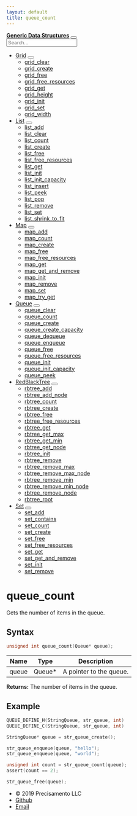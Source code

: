 ```yaml
---
layout: default
title: queue_count
---
```

<div class="row">
<div class="col-md-3 side-nav text-light">
<nav class="navbar-dark">
<div class="d-inline-flex justify-content-between justify-content-md-center align-items-center w-100 py-2">
<b><a href="{{site.url}}/">Generic Data Structures</a></b>
<button class="side-nav-button" type="button" data-toggle="collapse" data-target="#sidenav-container">
<span class="side-nav-button-image"></span>
</button>
</div>
<div class="collapse" id="sidenav-container">
<div class="d-flex justify-content-center">
<input class="form - control" type="text" name="search" id="search" placeholder="Search..." aria-label="Search">
</div>
<ul id="search-results" style="display: hidden;"></ul>
<ul id="nav-items">
<li>
<a href="{{site.url}}/grid">Grid</a>
<button class="nav-dropdown"></button>
<ul class="nav-dropdown-container">
<li>
<a href="{{site.url}}/grid/grid-clear">grid_clear</a>
</li>
<li>
<a href="{{site.url}}/grid/grid-create">grid_create</a>
</li>
<li>
<a href="{{site.url}}/grid/grid-free">grid_free</a>
</li>
<li>
<a href="{{site.url}}/grid/grid-free-resources">grid_free_resources</a>
</li>
<li>
<a href="{{site.url}}/grid/grid-get">grid_get</a>
</li>
<li>
<a href="{{site.url}}/grid/grid-height">grid_height</a>
</li>
<li>
<a href="{{site.url}}/grid/grid-init">grid_init</a>
</li>
<li>
<a href="{{site.url}}/grid/grid-set">grid_set</a>
</li>
<li>
<a href="{{site.url}}/grid/grid-width">grid_width</a>
</li>
</ul>
</li>
<li>
<a href="{{site.url}}/list">List</a>
<button class="nav-dropdown"></button>
<ul class="nav-dropdown-container">
<li>
<a href="{{site.url}}/list/list-add">list_add</a>
</li>
<li>
<a href="{{site.url}}/list/list-clear">list_clear</a>
</li>
<li>
<a href="{{site.url}}/list/list-count">list_count</a>
</li>
<li>
<a href="{{site.url}}/list/list-create">list_create</a>
</li>
<li>
<a href="{{site.url}}/list/list-free">list_free</a>
</li>
<li>
<a href="{{site.url}}/list/list-free-resources">list_free_resources</a>
</li>
<li>
<a href="{{site.url}}/list/list-get">list_get</a>
</li>
<li>
<a href="{{site.url}}/list/list-init">list_init</a>
</li>
<li>
<a href="{{site.url}}/list/list-init-capacity">list_init_capacity</a>
</li>
<li>
<a href="{{site.url}}/list/list-insert">list_insert</a>
</li>
<li>
<a href="{{site.url}}/list/list-peek">list_peek</a>
</li>
<li>
<a href="{{site.url}}/list/list-pop">list_pop</a>
</li>
<li>
<a href="{{site.url}}/list/list-remove">list_remove</a>
</li>
<li>
<a href="{{site.url}}/list/list-set">list_set</a>
</li>
<li>
<a href="{{site.url}}/list/list-shrink-to-fit">list_shrink_to_fit</a>
</li>
</ul>
</li>
<li>
<a href="{{site.url}}/map">Map</a>
<button class="nav-dropdown"></button>
<ul class="nav-dropdown-container">
<li>
<a href="{{site.url}}/map/map-add">map_add</a>
</li>
<li>
<a href="{{site.url}}/map/map-count">map_count</a>
</li>
<li>
<a href="{{site.url}}/map/map-create">map_create</a>
</li>
<li>
<a href="{{site.url}}/map/map-free">map_free</a>
</li>
<li>
<a href="{{site.url}}/map/map-free-resources">map_free_resources</a>
</li>
<li>
<a href="{{site.url}}/map/map-get">map_get</a>
</li>
<li>
<a href="{{site.url}}/map/map-get-and-remove">map_get_and_remove</a>
</li>
<li>
<a href="{{site.url}}/map/map-init">map_init</a>
</li>
<li>
<a href="{{site.url}}/map/map-remove">map_remove</a>
</li>
<li>
<a href="{{site.url}}/map/map-set">map_set</a>
</li>
<li>
<a href="{{site.url}}/map/map-try-get">map_try_get</a>
</li>
</ul>
</li>
<li>
<a href="{{site.url}}/queue">Queue</a>
<button class="nav-dropdown active"></button>
<ul class="nav-dropdown-container" style="display: block;">
<li>
<a href="{{site.url}}/queue/queue-clear">queue_clear</a>
</li>
<li>
<a href="{{site.url}}/queue/queue-count">queue_count</a>
</li>
<li>
<a href="{{site.url}}/queue/queue-create">queue_create</a>
</li>
<li>
<a href="{{site.url}}/queue/queue-create-capacity">queue_create_capacity</a>
</li>
<li>
<a href="{{site.url}}/queue/queue-dequeue">queue_dequeue</a>
</li>
<li>
<a href="{{site.url}}/queue/queue-enqueue">queue_enqueue</a>
</li>
<li>
<a href="{{site.url}}/queue/queue-free">queue_free</a>
</li>
<li>
<a href="{{site.url}}/queue/queue-free-resources">queue_free_resources</a>
</li>
<li>
<a href="{{site.url}}/queue/queue-init">queue_init</a>
</li>
<li>
<a href="{{site.url}}/queue/queue-init-capacity">queue_init_capacity</a>
</li>
<li>
<a href="{{site.url}}/queue/queue-peek">queue_peek</a>
</li>
</ul>
</li>
<li>
<a href="{{site.url}}/redblacktree">RedBlackTree</a>
<button class="nav-dropdown"></button>
<ul class="nav-dropdown-container">
<li>
<a href="{{site.url}}/redblacktree/rbtree-add">rbtree_add</a>
</li>
<li>
<a href="{{site.url}}/redblacktree/rbtree-add-node">rbtree_add_node</a>
</li>
<li>
<a href="{{site.url}}/redblacktree/rbtree-count">rbtree_count</a>
</li>
<li>
<a href="{{site.url}}/redblacktree/rbtree-create">rbtree_create</a>
</li>
<li>
<a href="{{site.url}}/redblacktree/rbtree-free">rbtree_free</a>
</li>
<li>
<a href="{{site.url}}/redblacktree/rbtree-free-resources">rbtree_free_resources</a>
</li>
<li>
<a href="{{site.url}}/redblacktree/rbtree-get">rbtree_get</a>
</li>
<li>
<a href="{{site.url}}/redblacktree/rbtree-get-max">rbtree_get_max</a>
</li>
<li>
<a href="{{site.url}}/redblacktree/rbtree-get-min">rbtree_get_min</a>
</li>
<li>
<a href="{{site.url}}/redblacktree/rbtree-get-node">rbtree_get_node</a>
</li>
<li>
<a href="{{site.url}}/redblacktree/rbtree-init">rbtree_init</a>
</li>
<li>
<a href="{{site.url}}/redblacktree/rbtree-remove">rbtree_remove</a>
</li>
<li>
<a href="{{site.url}}/redblacktree/rbtree-remove-max">rbtree_remove_max</a>
</li>
<li>
<a href="{{site.url}}/redblacktree/rbtree-remove-max-node">rbtree_remove_max_node</a>
</li>
<li>
<a href="{{site.url}}/redblacktree/rbtree-remove-min">rbtree_remove_min</a>
</li>
<li>
<a href="{{site.url}}/redblacktree/rbtree-remove-min-node">rbtree_remove_min_node</a>
</li>
<li>
<a href="{{site.url}}/redblacktree/rbtree-remove-node">rbtree_remove_node</a>
</li>
<li>
<a href="{{site.url}}/redblacktree/rbtree-root">rbtree_root</a>
</li>
</ul>
</li>
<li>
<a href="{{site.url}}/set">Set</a>
<button class="nav-dropdown"></button>
<ul class="nav-dropdown-container">
<li>
<a href="{{site.url}}/set/set-add">set_add</a>
</li>
<li>
<a href="{{site.url}}/set/set-contains">set_contains</a>
</li>
<li>
<a href="{{site.url}}/set/set-count">set_count</a>
</li>
<li>
<a href="{{site.url}}/set/set-create">set_create</a>
</li>
<li>
<a href="{{site.url}}/set/set-free">set_free</a>
</li>
<li>
<a href="{{site.url}}/set/set-free-resources">set_free_resources</a>
</li>
<li>
<a href="{{site.url}}/set/set-get">set_get</a>
</li>
<li>
<a href="{{site.url}}/set/set-get-and-remove">set_get_and_remove</a>
</li>
<li>
<a href="{{site.url}}/set/set-init">set_init</a>
</li>
<li>
<a href="{{site.url}}/set/set-remove">set_remove</a>
</li>
</ul>
</li>
</ul>
</div>
</nav>
</div>
<div class="col-md-3"></div>
<div class="col-md-8" markdown="1">

# queue_count

Gets the number of items in the queue.

## Syntax

```c
unsigned int queue_count(Queue* queue);
```

| Name | Type | Description |
| --- | --- | --- |
| queue | Queue* | A pointer to the queue. |

**Returns:** The number of items in the queue.

## Example

```c
QUEUE_DEFINE_H(StringQueue, str_queue, int)
QUEUE_DEFINE_C(StringQueue, str_queue, int)

StringQueue* queue = str_queue_create();

str_queue_enqueue(queue, "hello");
str_queue_enqueue(queue, "world");

unsigned int count = str_queue_count(queue);
assert(count == 2);

str_queue_free(queue);
```

<div class="py-2 border-top">
<div class="col-sm">
<ul class="list-inline">
<li class="list-inline-item">
&copy; 2019 Precisamento LLC
</li>
<li class="list-inline-item">
<a class="footer-link" href="https://github.com/mystborn">Github</a>
</li>
<li class="list-inline-item">
<a class="footer-link" href="mailto:precisamento@gmail.com">Email</a>
</li>
</ul>
</div>
</div>
</div>
</div>
